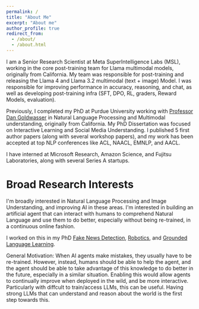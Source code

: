 ```yaml
---
permalink: /
title: "About Me"
excerpt: "About me"
author_profile: true
redirect_from: 
  - /about/
  - /about.html
---
```


I am a Senior Research Scientist at Meta SuperIntelligence Labs (MSL), working in the core post-training team for Llama multimodal models, originally from California. My team was responsible for post-training and releasing the Llama 4 and Llama 3.2 multimodal (text + image) Model. I was responsible for improving performance in accuracy, reasoning, and chat, as well as developing post-training infra (SFT, DPO, RL, graders, Reward Models, evaluation). 

Previously, I completed my PhD at Purdue University working with [Professor Dan Goldwasser](https://www.cs.purdue.edu/homes/dgoldwas/) in Natural Language Processing and Multimodal understanding, originally from California. My PhD Dissertation was focused on Interactive Learning and Social Media Understanding. I published 5 first author papers (along with several workshop papers), and my work has been accepted at top NLP conferences like ACL, NAACL, EMNLP, and AACL.

I have interned at Microsoft Research, Amazon Science, and Fujitsu Laboratories, along with several Series A startups.

Broad Research Interests
======

I'm broadly interested in Natural Language Processing and Image Understanding, and improving AI in these areas. I'm interested in building an artificial agent that can interact with humans to comprehend Natural Language and use them to do better, especially without being re-trained, in a continuous online fashion. 

I worked on this in my PhD [Fake News Detection](https://arxiv.org/abs/2309.07384), [Robotics](https://aclanthology.org/N19-1195.pdf), and [Grounded Language Learning](https://arxiv.org/abs/2304.10750). 

General Motivation: When AI agents make mistakes, they usually have to be re-trained. However, instead, humans should be able to help the agent, and the agent should be able to take advantage of this knowledge to do better in the future, especially in a similar situation. Enabling this would allow agents to continually improve when deployed in the wild, and be more interactive. Particularly with diffcult to train/access LLMs, this can be useful. Having strong LLMs that can understand and reason about the world is the first step towards this.
